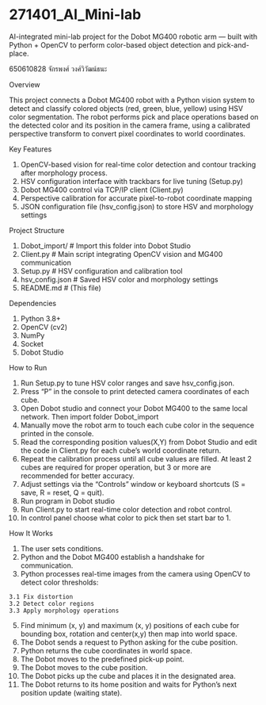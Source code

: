 # 271401_AI_Mini-lab
AI-integrated mini-lab project for the Dobot MG400 robotic arm — built with Python + OpenCV to perform color-based object detection and pick-and-place.

650610828 จักรพงศ์ วงศ์วิวัฒน์ธนะ

Overview 

  This project connects a Dobot MG400 robot with a Python vision system to detect and classify colored objects (red, green, blue, yellow) using HSV color segmentation.
The robot performs pick and place operations based on the detected color and its position in the camera frame, using a calibrated perspective transform to convert pixel coordinates to world coordinates.

Key Features
  1. OpenCV-based vision for real-time color detection and contour tracking after morphology process. 
  2. HSV configuration interface with trackbars for live tuning (Setup.py)
  3. Dobot MG400 control via TCP/IP client (Client.py)
  4. Perspective calibration for accurate pixel-to-robot coordinate mapping
  5. JSON configuration file (hsv_config.json) to store HSV and morphology settings

Project Structure 
  1. Dobot_import/          # Import this folder into Dobot Studio
  2. Client.py              # Main script integrating OpenCV vision and MG400 communication
  3. Setup.py               # HSV configuration and calibration tool
  4. hsv_config.json        # Saved HSV color and morphology settings
  5. README.md              # (This file)


Dependencies
  1. Python 3.8+
  2. OpenCV (cv2)
  3. NumPy
  4. Socket
  5. Dobot Studio

How to Run
  1. Run Setup.py to tune HSV color ranges and save hsv_config.json.
  2. Press “P” in the console to print detected camera coordinates of each cube.
  3. Open Dobot studio and connect your Dobot MG400 to the same local network. Then import folder Dobot_import
  4. Manually move the robot arm to touch each cube color in the sequence printed in the console.
  5. Read the corresponding position values(X,Y) from Dobot Studio and edit the code in Client.py for each cube’s world coordinate return.
  6. Repeat the calibration process until all cube values are filled. At least 2 cubes are required for proper operation, but 3 or more are recommended for better accuracy.
  7. Adjust settings via the “Controls” window or keyboard shortcuts (S = save, R = reset, Q = quit).
  8. Run program in Dobot studio
  9. Run Client.py to start real-time color detection and robot control.
  10. In control panel choose what color to pick then set start bar to 1.

How It Works
  1. The user sets conditions.
  2. Python and the Dobot MG400 establish a handshake for communication.
  3. Python processes real-time images from the camera using OpenCV to detect color thresholds:
  
    3.1 Fix distortion
    3.2 Detect color regions
    3.3 Apply morphology operations
     
  5. Find minimum (x, y) and maximum (x, y) positions of each cube for bounding box, rotation and center(x,y) then map into world space.
  6. The Dobot sends a request to Python asking for the cube position.
  7. Python returns the cube coordinates in world space.
  8. The Dobot moves to the predefined pick-up point.
  9. The Dobot moves to the cube position.
  10. The Dobot picks up the cube and places it in the designated area.
  11. The Dobot returns to its home position and waits for Python’s next position update (waiting state).

